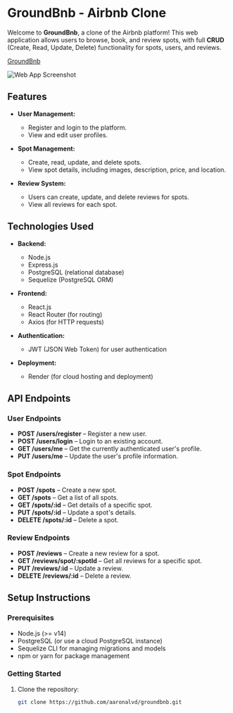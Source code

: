 # GroundBnb - Airbnb Clone

Welcome to **GroundBnb**, a clone of the Airbnb platform! This web application allows users to browse, book, and review spots, with full **CRUD** (Create, Read, Update, Delete) functionality for spots, users, and reviews.

[GroundBnb](https://ground-bnb-n5l7.onrender.com/)

![Web App Screenshot](./frontend//public/GroundBnb.png)

## Features

- **User Management:**
  - Register and login to the platform.
  - View and edit user profiles.
  
- **Spot Management:**
  - Create, read, update, and delete spots.
  - View spot details, including images, description, price, and location.

- **Review System:**
  - Users can create, update, and delete reviews for spots.
  - View all reviews for each spot.

## Technologies Used

- **Backend:**
  - Node.js
  - Express.js
  - PostgreSQL (relational database)
  - Sequelize (PostgreSQL ORM)
  
- **Frontend:**
  - React.js
  - React Router (for routing)
  - Axios (for HTTP requests)

- **Authentication:**
  - JWT (JSON Web Token) for user authentication

- **Deployment:**
  - Render (for cloud hosting and deployment)

## API Endpoints

### User Endpoints
- **POST /users/register** – Register a new user.
- **POST /users/login** – Login to an existing account.
- **GET /users/me** – Get the currently authenticated user's profile.
- **PUT /users/me** – Update the user's profile information.

### Spot Endpoints
- **POST /spots** – Create a new spot.
- **GET /spots** – Get a list of all spots.
- **GET /spots/:id** – Get details of a specific spot.
- **PUT /spots/:id** – Update a spot's details.
- **DELETE /spots/:id** – Delete a spot.

### Review Endpoints
- **POST /reviews** – Create a new review for a spot.
- **GET /reviews/spot/:spotId** – Get all reviews for a specific spot.
- **PUT /reviews/:id** – Update a review.
- **DELETE /reviews/:id** – Delete a review.

## Setup Instructions

### Prerequisites

- Node.js (>= v14)
- PostgreSQL (or use a cloud PostgreSQL instance)
- Sequelize CLI for managing migrations and models
- npm or yarn for package management

### Getting Started

1. Clone the repository:
   ```bash
   git clone https://github.com/aaronalvd/groundbnb.git
